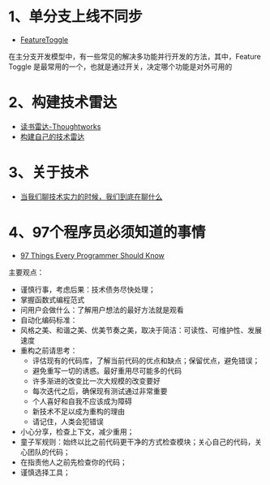 # 1、单分支上线不同步

- [FeatureToggle](https://martinfowler.com/bliki/FeatureToggle.html)

在主分支开发模型中，有一些常见的解决多功能并行开发的方法，其中，Feature Toggle 是最常用的一个，也就是通过开关，决定哪个功能是对外可用的

# 2、构建技术雷达

- [读书雷达-Thoughtworks](https://insights.thoughtworks.cn/reading-radar/)
- [构建自己的技术雷达](https://github.com/thoughtworks/build-your-own-radar)

# 3、关于技术

- [当我们聊技术实力的时候，我们到底在聊什么](https://www.infoq.cn/article/talk-about-technology)

# 4、97个程序员必须知道的事情

- [97 Things Every Programmer Should Know](https://github.com/97-things/97-things-every-programmer-should-know)

主要观点：
- 谨慎行事，考虑后果：技术债务尽快处理；
- 掌握函数式编程范式
- 问用户会做什么：了解用户想法的最好方法就是观看
- 自动化编码标准：
- 风格之美、和谐之美、优美节奏之美，取决于简洁：可读性、可维护性、发展速度
- 重构之前请思考：
    - 评估现有的代码库，了解当前代码的优点和缺点；保留优点，避免错误；
    - 避免重写一切的诱惑。最好重用尽可能多的代码
    - 许多渐进的改变比一次大规模的改变要好
    - 每次迭代之后，确保现有测试通过非常重要
    - 个人喜好和自我不应该成为障碍
    - 新技术不足以成为重构的理由
    - 请记住，人类会犯错误
- 小心分享，检查上下文，减少重用；
- 童子军规则：始终以比之前代码更干净的方式检查模块；关心自己的代码，关心团队的代码；
- 在指责他人之前先检查你的代码；
- 谨慎选择工具；

